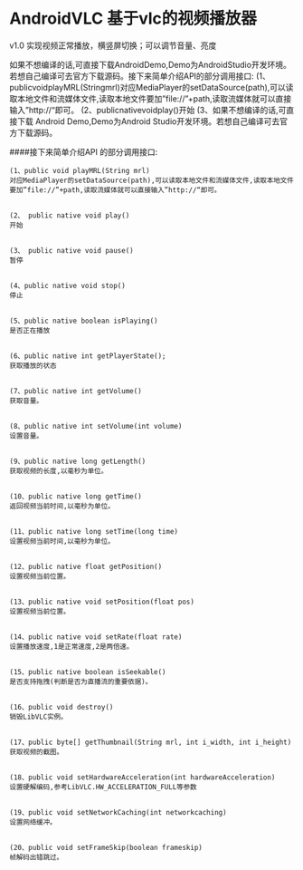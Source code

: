 # AndroidVLC  基于vlc的视频播放器
v1.0 实现视频正常播放，横竖屏切换；可以调节音量、亮度

如果不想编译的话,可直接下载AndroidDemo,Demo为AndroidStudio开发环境。若想自己编译可去官方下载源码。接下来简单介绍API的部分调用接口:
(1、publicvoidplayMRL(Stringmrl)对应MediaPlayer的setDataSource(path),可以读取本地文件和流媒体文件,读取本地文件要加”file://”+path,读取流媒体就可以直接输入”http://“即可。
(2、publicnativevoidplay()开始
(3、如果不想编译的话,可直接下载 Android Demo,Demo为Android Studio开发环境。若想自己编译可去官方下载源码。


####接下来简单介绍API 的部分调用接口: 
```
(1、public void playMRL(String mrl) 
对应MediaPlayer的setDataSource(path),可以读取本地文件和流媒体文件,读取本地文件要加”file://”+path,读取流媒体就可以直接输入”http://“即可。


(2、 public native void play() 
开始


(3、 public native void pause() 
暂停


(4、public native void stop()
停止


(5、public native boolean isPlaying()
是否正在播放


(6、public native int getPlayerState(); 
获取播放的状态


(7、public native int getVolume()
获取音量。


(8、public native int setVolume(int volume)
设置音量。


(9、public native long getLength() 
获取视频的长度,以毫秒为单位。


(10、public native long getTime() 
返回视频当前时间,以毫秒为单位。


(11、public native long setTime(long time) 
设置视频当前时间,以毫秒为单位。


(12、public native float getPosition() 
设置视频当前位置。


(13、public native void setPosition(float pos) 
设置视频当前位置。


(14、public native void setRate(float rate) 
设置播放速度,1是正常速度,2是两倍速。


(15、public native boolean isSeekable() 
是否支持拖拽(判断是否为直播流的重要依据)。


(16、public void destroy()
销毁LibVLC实例。


(17、public byte[] getThumbnail(String mrl, int i_width, int i_height) 
获取视频的截图。


(18、public void setHardwareAcceleration(int hardwareAcceleration) 
设置硬解编码,参考LibVLC.HW_ACCELERATION_FULL等参数


(19、public void setNetworkCaching(int networkcaching) 
设置网络缓冲。


(20、public void setFrameSkip(boolean frameskip)
帧解码出错跳过。
```
